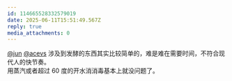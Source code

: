 ```yaml
---
id: 114665528332579019
date: 2025-06-11T15:51:49.567Z
reply: true
media_attachments: 0
---
```


[@jun](https://social.luzhaojun.com/@jun) [@acevs](https://mastodon.social/@acevs) 涉及到发酵的东西其实比较简单的，难是难在需要时间，不符合现代人的快节奏。  
用蒸汽或者超过 60 度的开水消消毒基本上就没问题了。


